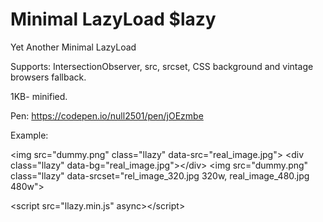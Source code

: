 # Minimal LazyLoad $lazy
Yet Another Minimal LazyLoad

Supports: IntersectionObserver, src, srcset, CSS background and vintage browsers fallback.

1KB- minified.

Pen: https://codepen.io/null2501/pen/jOEzmbe

Example:

&lt;img src="dummy.png" class="llazy" data-src="real_image.jpg"&gt;
&lt;div class="llazy" data-bg="real_image.jpg"&gt;&lt;/div&gt;
&lt;img src="dummy.png" class="llazy" data-srcset="rel_image_320.jpg 320w, real_image_480.jpg 480w"&gt;

&lt;script src="llazy.min.js" async&gt;&lt;/script&gt;

